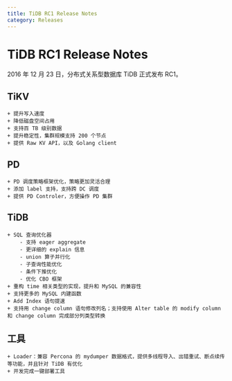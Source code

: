 ```yaml
---
title: TiDB RC1 Release Notes
category: Releases
---
```


# TiDB RC1 Release Notes

2016 年 12 月 23 日，分布式关系型数据库 TiDB 正式发布 RC1。

## TiKV

    + 提升写入速度
    + 降低磁盘空间占用
    + 支持百 TB 级别数据
    + 提升稳定性，集群规模支持 200 个节点
    + 提供 Raw KV API，以及 Golang client

## PD

    + PD 调度策略框架优化，策略更加灵活合理
    + 添加 label 支持，支持跨 DC 调度
    + 提供 PD Controler，方便操作 PD 集群

## TiDB

    + SQL 查询优化器
        - 支持 eager aggregate
        - 更详细的 explain 信息
        - union 算子并行化
        - 子查询性能优化
        - 条件下推优化
        - 优化 CBO 框架
    + 重构 time 相关类型的实现，提升和 MySQL 的兼容性
    + 支持更多的 MySQL 内建函数
    + Add Index 语句提速
    + 支持用 change column 语句修改列名；支持使用 Alter table 的 modify column 和 change column 完成部分列类型转换

## 工具

    + Loader：兼容 Percona 的 mydumper 数据格式，提供多线程导入、出错重试、断点续传等功能，并且针对 TiDB 有优化
    + 开发完成一键部署工具
